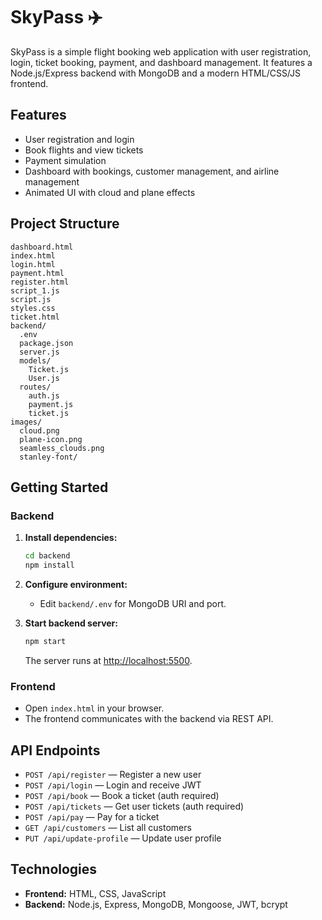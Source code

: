 # SkyPass ✈️

SkyPass is a simple flight booking web application with user registration, login, ticket booking, payment, and dashboard management. It features a Node.js/Express backend with MongoDB and a modern HTML/CSS/JS frontend.

## Features

- User registration and login
- Book flights and view tickets
- Payment simulation
- Dashboard with bookings, customer management, and airline management
- Animated UI with cloud and plane effects

## Project Structure

```
dashboard.html
index.html
login.html
payment.html
register.html
script_1.js
script.js
styles.css
ticket.html
backend/
  .env
  package.json
  server.js
  models/
    Ticket.js
    User.js
  routes/
    auth.js
    payment.js
    ticket.js
images/
  cloud.png
  plane-icon.png
  seamless_clouds.png
  stanley-font/
```

## Getting Started

### Backend

1. **Install dependencies:**
   ```sh
   cd backend
   npm install
   ```

2. **Configure environment:**
   - Edit `backend/.env` for MongoDB URI and port.

3. **Start backend server:**
   ```sh
   npm start
   ```
   The server runs at [http://localhost:5500](http://localhost:5500).

### Frontend

- Open `index.html` in your browser.
- The frontend communicates with the backend via REST API.

## API Endpoints

- `POST /api/register` — Register a new user
- `POST /api/login` — Login and receive JWT
- `POST /api/book` — Book a ticket (auth required)
- `POST /api/tickets` — Get user tickets (auth required)
- `POST /api/pay` — Pay for a ticket
- `GET /api/customers` — List all customers
- `PUT /api/update-profile` — Update user profile

## Technologies

- **Frontend:** HTML, CSS, JavaScript
- **Backend:** Node.js, Express, MongoDB, Mongoose, JWT, bcrypt

